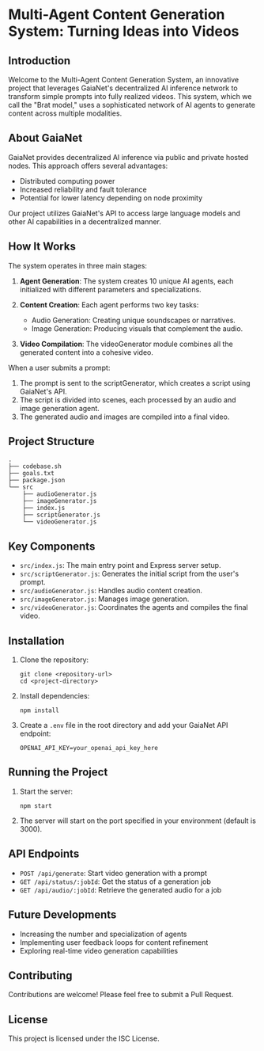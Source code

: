 # Multi-Agent Content Generation System: Turning Ideas into Videos

## Introduction

Welcome to the Multi-Agent Content Generation System, an innovative project that leverages GaiaNet's decentralized AI inference network to transform simple prompts into fully realized videos. This system, which we call the "Brat model," uses a sophisticated network of AI agents to generate content across multiple modalities.

## About GaiaNet

GaiaNet provides decentralized AI inference via public and private hosted nodes. This approach offers several advantages:
- Distributed computing power
- Increased reliability and fault tolerance
- Potential for lower latency depending on node proximity

Our project utilizes GaiaNet's API to access large language models and other AI capabilities in a decentralized manner.

## How It Works

The system operates in three main stages:

1. **Agent Generation**: The system creates 10 unique AI agents, each initialized with different parameters and specializations.

2. **Content Creation**: Each agent performs two key tasks:
   - Audio Generation: Creating unique soundscapes or narratives.
   - Image Generation: Producing visuals that complement the audio.

3. **Video Compilation**: The videoGenerator module combines all the generated content into a cohesive video.

When a user submits a prompt:
1. The prompt is sent to the scriptGenerator, which creates a script using GaiaNet's API.
2. The script is divided into scenes, each processed by an audio and image generation agent.
3. The generated audio and images are compiled into a final video.

## Project Structure

```
.
├── codebase.sh
├── goals.txt
├── package.json
└── src
    ├── audioGenerator.js
    ├── imageGenerator.js
    ├── index.js
    ├── scriptGenerator.js
    └── videoGenerator.js
```

## Key Components

- `src/index.js`: The main entry point and Express server setup.
- `src/scriptGenerator.js`: Generates the initial script from the user's prompt.
- `src/audioGenerator.js`: Handles audio content creation.
- `src/imageGenerator.js`: Manages image generation.
- `src/videoGenerator.js`: Coordinates the agents and compiles the final video.

## Installation

1. Clone the repository:
   ```
   git clone <repository-url>
   cd <project-directory>
   ```

2. Install dependencies:
   ```
   npm install
   ```

3. Create a `.env` file in the root directory and add your GaiaNet API endpoint:
   ```
   OPENAI_API_KEY=your_openai_api_key_here
   ```

## Running the Project

1. Start the server:
   ```
   npm start
   ```

2. The server will start on the port specified in your environment (default is 3000).

## API Endpoints

- `POST /api/generate`: Start video generation with a prompt
- `GET /api/status/:jobId`: Get the status of a generation job
- `GET /api/audio/:jobId`: Retrieve the generated audio for a job

## Future Developments

- Increasing the number and specialization of agents
- Implementing user feedback loops for content refinement
- Exploring real-time video generation capabilities

## Contributing

Contributions are welcome! Please feel free to submit a Pull Request.

## License

This project is licensed under the ISC License.
